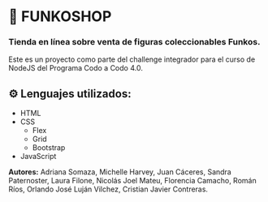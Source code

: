 # 🚀 FUNKOSHOP

### Tienda en línea sobre venta de figuras coleccionables Funkos.

Este es un proyecto como parte del challenge integrador para el curso de NodeJS del Programa Codo a Codo 4.0.

## ⚙ Lenguajes utilizados:

- HTML
- CSS
    - Flex
    - Grid
    - Bootstrap
- JavaScript

__Autores:__ Adriana Somaza, Michelle Harvey, Juan Cáceres, Sandra Paternoster, Laura Filone, Nicolás Joel Mateu, Florencia Camacho, Román Ríos, Orlando José Luján Vilchez, Cristian Javier Contreras.
